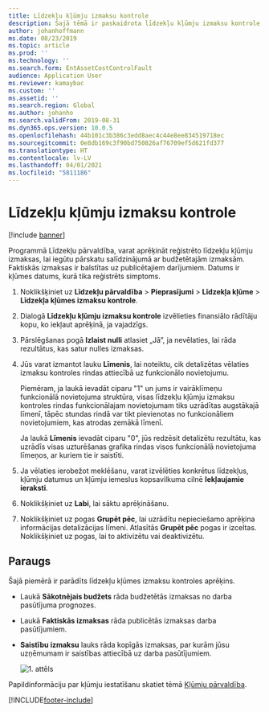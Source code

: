 ```yaml
---
title: Līdzekļu kļūmju izmaksu kontrole
description: Šajā tēmā ir paskaidrota līdzekļu kļūmju izmaksu kontrole programmā Asset Management.
author: johanhoffmann
ms.date: 08/23/2019
ms.topic: article
ms.prod: ''
ms.technology: ''
ms.search.form: EntAssetCostControlFault
audience: Application User
ms.reviewer: kamaybac
ms.custom: ''
ms.assetid: ''
ms.search.region: Global
ms.author: johanho
ms.search.validFrom: 2019-08-31
ms.dyn365.ops.version: 10.0.5
ms.openlocfilehash: 44b101c3b386c3edd8aec4c44e8ee834519718ec
ms.sourcegitcommit: 0e8db169c3f90bd750826af76709ef5d621fd377
ms.translationtype: HT
ms.contentlocale: lv-LV
ms.lasthandoff: 04/01/2021
ms.locfileid: "5811186"
---
```

# <a name="asset-fault-cost-control"></a>Līdzekļu kļūmju izmaksu kontrole

[!include [banner](../../includes/banner.md)]

 

Programmā Līdzekļu pārvaldība, varat aprēķināt reģistrēto līdzekļu kļūmju izmaksas, lai iegūtu pārskatu salīdzinājumā ar budžetētajām izmaksām. Faktiskās izmaksas ir balstītas uz publicētajiem darījumiem. Datums ir kļūmes datums, kurā tika reģistrēts simptoms.

1. Noklikšķiniet uz **Līdzekļu pārvaldība** > **Pieprasījumi** > **Līdzekļa kļūme** > **Līdzekļa kļūmes izmaksu kontrole**.

2. Dialogā **Līdzekļu kļūmju izmaksu kontrole** izvēlieties finansiālo rādītāju kopu, ko iekļaut aprēķinā, ja vajadzīgs.

4. Pārslēgšanas pogā **Izlaist nulli** atlasiet „Jā”, ja nevēlaties, lai rāda rezultātus, kas satur nulles izmaksas.

5. Jūs varat izmantot lauku **Līmenis**, lai noteiktu, cik detalizētas vēlaties izmaksu kontroles rindas attiecībā uz funkcionālo novietojumu. 

    Piemēram, ja laukā ievadāt ciparu "1" un jums ir vairāklīmeņu funkcionālā novietojuma struktūra, visas līdzekļu kļūmju izmaksu kontroles rindas funkcionālajam novietojumam tiks uzrādītas augstākajā līmenī, tāpēc stundas rindā var tikt pievienotas no funkcionāliem novietojumiem, kas atrodas zemākā līmenī. 
    
    Ja laukā **Līmenis** ievadāt ciparu "0", jūs redzēsit detalizētu rezultātu, kas uzrādīs visas uzturēšanas grafika rindas visos funkcionālā novietojuma līmeņos, ar kuriem tie ir saistīti.

6. Ja vēlaties ierobežot meklēšanu, varat izvēlēties konkrētus līdzekļus, kļūmju datumus un kļūmju iemeslus kopsavilkuma cilnē **Iekļaujamie ieraksti**.

7. Noklikšķiniet uz **Labi**, lai sāktu aprēķināšanu.

8. Noklikšķiniet uz pogas **Grupēt pēc**, lai uzrādītu nepieciešamo aprēķina informācijas detalizācijas līmeni. Atlasītās **Grupēt pēc** pogas ir izceltas. Noklikšķiniet uz pogas, lai to aktivizētu vai deaktivizētu.

## <a name="example"></a>Paraugs

Šajā piemērā ir parādīts līdzekļu kļūmes izmaksu kontroles aprēķins.

- Laukā **Sākotnējais budžets** rāda budžetētās izmaksas no darba pasūtījuma prognozes. 
- Laukā **Faktiskās izmaksas** rāda publicētās izmaksas darba pasūtījumiem. 
- **Saistību izmaksu** lauks rāda kopīgās izmaksas, par kurām jūsu uzņēmumam ir saistības attiecībā uz darba pasūtījumiem.

    ![1. attēls](media/05-controlling-and-reporting.png)

Papildinformāciju par kļūmju iestatīšanu skatiet tēmā [Kļūmju pārvaldība](../setup-for-work-orders/fault-management.md).


[!INCLUDE[footer-include](../../../includes/footer-banner.md)]